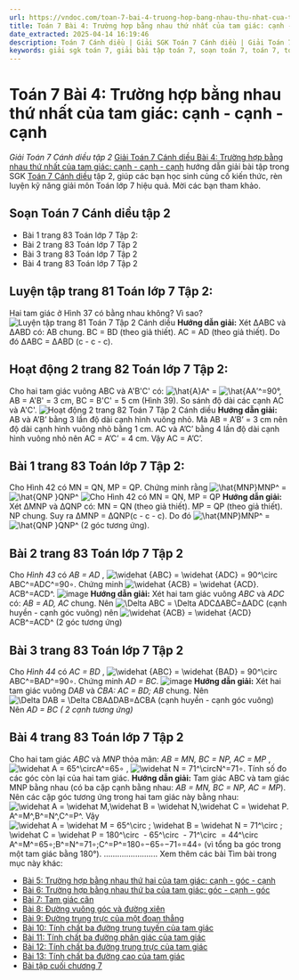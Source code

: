 ```yaml
---
url: https://vndoc.com/toan-7-bai-4-truong-hop-bang-nhau-thu-nhat-cua-tam-giac-canh-canh-canh-287216
title: Toán 7 Bài 4: Trường hợp bằng nhau thứ nhất của tam giác: cạnh - cạnh - cạnh - Giải Toán 7 Cánh diều tập 2 - VnDoc.com
date_extracted: 2025-04-14 16:19:46
description: Toán 7 Cánh diều | Giải SGK Toán 7 Cánh diều | Giải Toán 7 Cánh diều| Giải bài tập Toán 7 Bài 4: Trường hợp bằng nhau thứ nhất của tam giác: cạnh - cạnh - cạnh bao gồm lời giải chi tiết cho từng bài tập trong SGK Toán 7 tập 2 Cánh diều, mời các bạn tham khảo.
keywords: giải sgk toán 7, giải bài tập toán 7, soạn toán 7, toán 7, toán lớp 7, giải toán 7, sgk toán 7, toan 7, giai toan 7, toán lớp 7 tập 2, bài tập toán lớp 7, giải bài tập toán lớp 7, sgk toán 7 tập 2, toán 7 cánh diều, giải toán 7 cánh diều, giải toán 7 cánh diều Bài 4 Trường hợp bằng nhau thứ nhất của tam giác cạnh cạnh cạnh, Toán 7 cánh diều Bài 4 Trường hợp bằng nhau thứ nhất của tam giác cạnh cạnh cạnh, Giải Toán 7 bài 4, Trường hợp bằng nhau thứ nhất của tam giác cạnh cạnh cạnh
---
```


# Toán 7 Bài 4: Trường hợp bằng nhau thứ nhất của tam giác: cạnh - cạnh - cạnh
_Giải Toán 7 Cánh diều tập 2_
[Giải Toán 7 Cánh diều Bài 4: Trường hợp bằng nhau thứ nhất của tam giác: cạnh - cạnh - cạnh](<https://vndoc.com/toan-7-bai-4-truong-hop-bang-nhau-thu-nhat-cua-tam-giac-canh-canh-canh-287216>) hướng dẫn giải bài tập trong SGK [Toán 7 Cánh diều](<https://vndoc.com/toan-7-canh-dieu>) tập 2, giúp các bạn học sinh củng cố kiến thức, rèn luyện kỹ năng giải môn Toán lớp 7 hiệu quả. Mời các bạn tham khảo.
## Soạn Toán 7 Cánh diều tập 2
  * Bài 1 trang 83 Toán lớp 7 Tập 2: 
  * Bài 2 trang 83 Toán lớp 7 Tập 2
  * Bài 3 trang 83 Toán lớp 7 Tập 2
  * Bài 4 trang 83 Toán lớp 7 Tập 2

## **Luyện tập trang 81 Toán lớp 7 Tập 2:**
Hai tam giác ở Hình 37 có bằng nhau không? Vì sao?
![Luyện tập trang 81 Toán 7 Tập 2 Cánh diều](https://i.vdoc.vn/data/image/2025/02/04/luyen-tap-trang-81-toan-7-tap-2.png)
**Hướng dẫn giải:**
Xét ∆ABC và ∆ABD có:
AB chung.
BC = BD \(theo giả thiết\).
AC = AD \(theo giả thiết\).
Do đó ∆ABC = ∆ABD \(c - c - c\).
## **Hoạt động 2 trang 82 Toán lớp 7 Tập 2:**
Cho hai tam giác vuông ABC và A'B'C' có: ![\\hat{A}](https://i.vdoc.vn/data/image/blank.png)A^ = ![\\hat{A](https://i.vdoc.vn/data/image/blank.png)A′^=90°, AB = A'B' = 3 cm, BC = B'C' = 5 cm \(Hình 39\). So sánh độ dài các cạnh AC và A'C'.
![Hoạt động 2 trang 82 Toán 7 Tập 2 Cánh diều](https://i.vdoc.vn/data/image/2025/02/04/hoat-dong-2-trang-82-toan-7-tap-2.png)
**Hướng dẫn giải:**
AB và A’B’ bằng 3 lần độ dài cạnh hình vuông nhỏ.
Mà AB = A’B’ = 3 cm nên độ dài cạnh hình vuông nhỏ bằng 1 cm.
AC và A’C’ bằng 4 lần độ dài cạnh hình vuông nhỏ nên AC = A’C’ = 4 cm.
Vậy AC = A’C’.
## **Bài 1 trang 83 Toán lớp 7 Tập 2:**
Cho Hình 42 có MN = QN, MP = QP. Chứng minh rằng ![\\hat{MNP}](https://i.vdoc.vn/data/image/blank.png)MNP^ = ![\\hat{QNP }](https://i.vdoc.vn/data/image/blank.png)QNP^
![Cho Hình 42 có MN = QN, MP = QP](https://i.vdoc.vn/data/image/2023/01/16/bai-1-trang-83-toan-lop-7-tap-2.png)
**Hướng dẫn giải:**
Xét ∆MNP và ∆QNP có:
MN = QN \(theo giả thiết\).
MP = QP \(theo giả thiết\).
NP chung.
Suy ra ∆MNP = ∆QNP\(c - c - c\).
Do đó ![\\hat{MNP}](https://i.vdoc.vn/data/image/blank.png)MNP^ = ![\\hat{QNP }](https://i.vdoc.vn/data/image/blank.png)QNP^ \(2 góc tương ứng\).
## **Bài 2 trang 83 Toán lớp 7 Tập 2**
Cho _Hình 43_ có _AB = AD_ , ![\\widehat {ABC} = \\widehat {ADC} = 90^\\circ](https://i.vdoc.vn/data/image/blank.png)ABC^=ADC^=90∘. Chứng minh ![\\widehat {ACB} = \\widehat {ACD}.](https://i.vdoc.vn/data/image/blank.png)ACB^=ACD^.
![image](https://i.vdoc.vn/data/image/2023/01/16/ghde.png)
**Hướng dẫn giải:**
Xét hai tam giác vuông _ABC_ và _ADC_ có: _AB = AD, AC_ chung.
Nên ![\\Delta ABC = \\Delta ADC](https://i.vdoc.vn/data/image/blank.png)ΔABC=ΔADC \(cạnh huyền - cạnh góc vuông\) nên ![\\widehat {ACB} = \\widehat {ACD}](https://i.vdoc.vn/data/image/blank.png)ACB^=ACD^ \(2 góc tương ứng\)
## **Bài 3 trang 83 Toán lớp 7 Tập 2**
Cho _Hình 44_ có _AC = BD_ , ![\\widehat {ABC} = \\widehat {BAD} = 90^\\circ](https://i.vdoc.vn/data/image/blank.png)ABC^=BAD^=90∘. Chứng minh _AD = BC_.
![image](https://i.vdoc.vn/data/image/2023/01/16/n.png)
**Hướng dẫn giải:**
Xét hai tam giác vuông _DAB_ và _CBA: AC = BD; AB_ chung.
Nên ![\\Delta DAB = \\Delta CBA](https://i.vdoc.vn/data/image/blank.png)ΔDAB=ΔCBA \(cạnh huyền - cạnh góc vuông\)
Nên _AD = BC \( 2 cạnh tương ứng\)_
## **Bài 4 trang 83 Toán lớp 7 Tập 2**
Cho hai tam giác _ABC_ và _MNP_ thỏa mãn: _AB = MN, BC = NP, AC = MP_ , ![\\widehat A = 65^\\circ](https://i.vdoc.vn/data/image/blank.png)A^=65∘ , ![\\widehat N = 71^\\circ](https://i.vdoc.vn/data/image/blank.png)N^=71∘. Tính số đo các góc còn lại của hai tam giác.
**Hướng dẫn giải:**
Tam giác ABC và tam giác MNP bằng nhau \(có ba cặp cạnh bằng nhau: _AB = MN, BC = NP, AC = MP_\). Nên các cặp góc tương ứng trong hai tam giác này bằng nhau: ![\\widehat A = \\widehat M,\\widehat B = \\widehat N,\\widehat C = \\widehat P.](https://i.vdoc.vn/data/image/blank.png)A^=M^,B^=N^,C^=P^.
Vậy ![\\widehat A = \\widehat M = 65^\\circ ; \\widehat B = \\widehat N = 71^\\circ ; \\widehat C = \\widehat P = 180^\\circ  - 65^\\circ  - 71^\\circ  = 44^\\circ](https://i.vdoc.vn/data/image/blank.png)A^=M^=65∘;B^=N^=71∘;C^=P^=180∘−65∘−71∘=44∘ \(vì tổng ba góc trong một tam giác bằng 180°\).
........................
Xem thêm các bài Tìm bài trong mục này khác:
  * [Bài 5: Trường hợp bằng nhau thứ hai của tam giác: cạnh - góc - cạnh](</toan-7-canh-dieu-bai-5-truong-hop-bang-nhau-thu-hai-cua-tam-giac-canh-goc-canh-320290>)
  * [Bài 6: Trường hợp bằng nhau thứ ba của tam giác: góc - cạnh - góc](</toan-7-canh-dieu-bai-6-truong-hop-bang-nhau-thu-ba-cua-tam-giac-goc-canh-goc-320287>)
  * [Bài 7: Tam giác cân](</toan-7-canh-dieu-bai-7-tam-giac-can-320293>)
  * [Bài 8: Đường vuông góc và đường xiên](</toan-7-bai-8-duong-vuong-goc-va-duong-xien-286939>)
  * [Bài 9: Đường trung trực của một đoạn thẳng](</toan-7-bai-9-duong-trung-truc-cua-mot-doan-thang-286940>)
  * [Bài 10: Tính chất ba đường trung tuyến của tam giác](</toan-7-bai-10-tinh-chat-ba-duong-trung-tuyen-cua-tam-giac-286979>)
  * [Bài 11: Tính chất ba đường phân giác của tam giác](</toan-7-bai-11-tinh-chat-ba-duong-phan-giac-cua-tam-giac-286980>)
  * [Bài 12: Tính chất ba đường trung trực của tam giác](</toan-7-bai-12-tinh-chat-ba-duong-trung-truc-cua-tam-giac-286986>)
  * [Bài 13: Tính chất ba đường cao của tam giác](</toan-7-bai-13-tinh-chat-ba-duong-cao-cua-tam-giac-286993>)
  * [Bài tập cuối chương 7](</toan-7-canh-dieu-bai-tap-cuoi-chuong-7-320284>)

